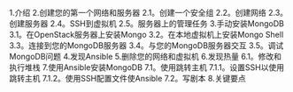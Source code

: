 
```tasks
```

1.介绍
2.创建您的第一个网络和服务器
	2.1。创建一个安全组
	2.2。创建网络
	2.3。创建服务器
	2.4。SSH到虚拟机
	2.5。服务器上的管理任务
3.手动安装MongoDB
	3.1。在OpenStack服务器上安装Mongo
	3.2。在本地虚拟机上安装Mongo Shell
	3.3。连接到您的MongoDB服务器
	3.4。与您的MongoDB服务器交互
	3.5。调试MongoDB问题
4.发现Ansible
5.删除您的网络和虚拟机
6.发现热量
	6.1。修改和执行堆栈
7.使用Ansible安装MongoDB
	7.1。使用跳转主机
		7.1.1。设置SSH以使用跳转主机
		7.1.2。使用SSH配置文件使Ansible
	7.2。写剧本
8.关键要点
